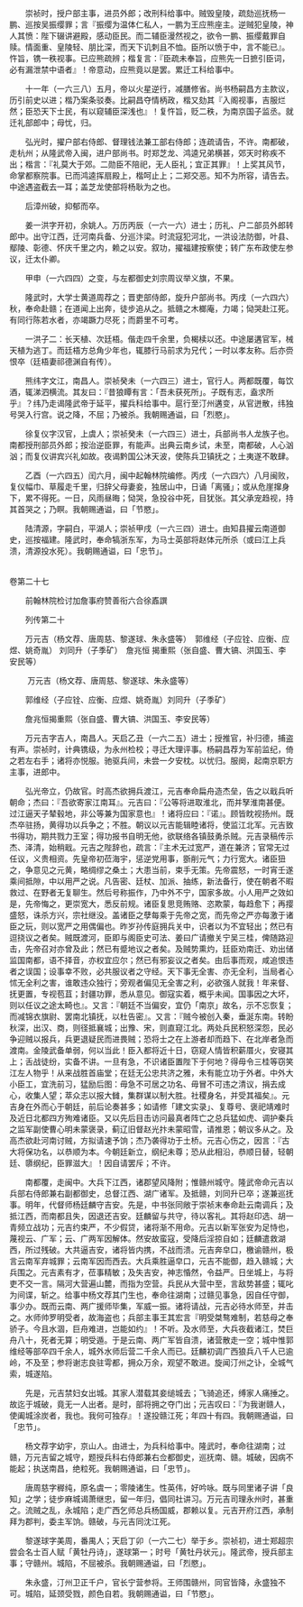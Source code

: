 <!-- { "loadSidebar": true } -->
　　崇祯时，授户部主事，进员外郎；改刑科给事中。贼毁皇陵，疏劾巡抚杨一鹏、巡按吴振缨罪；言『振缨为温体仁私人，一鹏为王应熊座主。逆贼犯皇陵，神人其愤：陛下辍讲避殿，感动臣民。而二辅臣漫然视之，欲令一鹏、振缨戴罪自赎。情面重、皇陵轻、朋比深，而天下讥刺且不恤。臣所以愤于中，言不能已』。忤旨，镌一秩视事。已应熊疏辨；楷复言：『臣疏未奉旨，应熊先一日摭引臣词，必有漏泄禁中语者』！帝意动，应熊竟以是罢。累迁工科给事中。

　　十一年（一六三八）五月，帝以火星逆行，减膳修省。尚书杨嗣昌方主款议，历引前史以进；楷乃案条驳奏。比嗣昌夺情柄政，楷又劾其『入阁视事，吉服烂然；臣恐天下士民，有以窥辅臣深浅也』！复忤旨，贬二秩，为南京国子监丞。就迁礼部郎中；母忧，归。

　　弘光时，擢户部右侍郎、督理钱法兼工部右侍郎；连疏请告，不许。南都破，走杭州；从隆武帝入闽，进户部尚书。时郑芝龙、鸿逵兄弟横甚，郊天时称疾不出；楷言：『礼莫大于郊。二勋臣不陪祀，无人臣礼；宜正其罪』！上奖其风节，命掌都察院事。已而鸿逵挥扇殿上，楷呵止上；二郑交恶。知不为所容，请告去。中途遇盗截去一耳；盖芝龙使部将杨耿为之也。

　　后漳州破，抑郁而卒。

　　姜一洪字开初，余姚人。万历丙辰（一六一六）进士；历礼、户二部员外郎转郎中。出守江西，迁河南兵备、分巡汴梁。时流寇犯河北，一洪设法防御，叶县、鄢陵、彰德、怀庆千里之内，赖之以安。叙功，擢福建按察使；转广东布政使左参议，迁太仆卿。

　　甲申（一六四四）之变，与左都御史刘宗周议举义旗，不果。

　　隆武时，大学士黄道周荐之；晋吏部侍郎，旋升户部尚书。丙戌（一六四六）秋，奉命赴赣；在道闻上出奔，徒步追从之。抵赣之木榔庵，力竭；恸哭赴江死。有同行陈若水者，亦竭蹶力尽死；而爵里不可考。

　　一洪子二：长天植、次廷梧。偕走四千余里，负楬椟以还。中途屡遘官军，械天植为逃丁。而廷梧方总角少年也，辄膝行马前求为兄代；一时以孝友称。后亦赍恨卒（廷梧妻祁德渊自有传）。

　　熊纬字文江，南昌人。崇祯癸未（一六四三）进士，官行人。两都既覆，每饮酒，辄涕泗横流。其友曰：『昔狼瞫有言：「吾未获死所」。子既有志，盍求所乎』？纬乃走谒隆武帝于延平，擢兵科给事中。扈行至汀州遘变，从官迸散，纬独号哭入行宫。说之降，不屈；乃被杀。我朝赐通谥，曰「烈愍」。

　　徐复仪字汉官，上虞人；崇祯癸未（一六四三）进士，兵部尚书人龙族子也。南都授刑部员外郎；按治逆臣罪，有能声。出典云南乡试，未至，南都破，人心汹汹；而复仪讲宾兴礼如故。夜谒黔国公沐天波，使陈兵卫镇抚之；土夷遂不敢肆。

　　乙酉（一六四五）闰六月，闽中起翰林院编修。丙戌（一六四六）八月闽败，复仪幅巾、草履走千里，归辞父母妻妾，独居山中，日诵「离骚」；或从危崖撺身下，累不得死。一日，风雨昼晦；恸哭，急投谷中死，目犹张。其父承宠趋视，持其首哭之；乃瞑。我朝赐通谥，曰「节愍」。

　　陆清源，字嗣白，平湖人；崇祯甲戌（一六三四）进士。由知县擢云南道御史，巡按福建。隆武时，奉命犒浙东军，为马士英部将赵体元所杀（或曰江上兵溃，清源投水死）。我朝赐通谥，曰「忠节」。  
　 

卷第二十七

　　前翰林院检讨加詹事府赞善衔六合徐鼒譔

　　列传第二十

　　万元吉（杨文荐、唐周慈、黎遂球、朱永盛等）　郭维经（子应铨、应衡、应煜、姚奇胤） 刘同升（子季矿）　詹兆恒 揭重熙（张自盛、曹大镐、洪国玉、李安民等）

　　 万元吉（杨文荐、唐周慈、黎遂球、朱永盛等）

　　郭维经（子应铨、应衡、应煜、姚奇胤）刘同升（子季矿）

　　詹兆恒揭重熙（张自盛、曹大镐、洪国玉、李安民等）

　　万元吉字吉人，南昌人。天启乙丑（一六二五）进士；授推官，补归德，捕盗有声。崇祯时，计典镌级，为永州检校；寻迁大理评事。杨嗣昌荐为军前监纪，倚之若左右手；诸将亦悦服。驰驱兵间，未尝一夕安枕。以忧归。服阕，起南京职方主事，进郎中。

　　弘光帝立，仍故官。时高杰欲拥兵渡江，元吉奉命扁舟造杰垒，告之以戢兵听朝命；杰曰：『吾欲寄家江南耳』。元吉曰：『公等将进取淮北，而并孥淮南甚便。过江逼天子辇毂地，非公等兼为国家意也』！诸将应曰：『诺』。顾皆眈视扬州。既杰卒驻扬，黄得功以兵争之；不胜。朝议以元吉能辑睦诸将，使监江北军。元吉致书得功，期共戮力王室；得功报书自明无他，欲联络各镇鼓勇杀贼。元吉录稿传示杰、泽清，始稍戢。元吉之陛辞也，疏言：『主术无过宽严，道在兼济；官常无过任议，义贵相资。先皇帝初莅海宇，惩逆党用事，斵削元气；力行宽大。诸臣狃之，争意见之元黄，略绸缪之桑土；大患当前，束手无策。先帝震怒，一时宵壬遂乘间抵隙，中以用严之说。凡告密、廷杖、加派、抽练，新法备行，使在朝者不暇救过、在野者无复聊生。然后号称振作，乃中外不宁，国家多故。小人用严之效如是，先帝悔之，更崇宽大，悉反前规。诸臣复思竞贿赂、恣欺蒙，每趋愈下；再撄盛怒，诛杀方兴，宗社继没。盖诸臣之孽每乘于先帝之宽，而先帝之严亦每激于诸臣之玩，则以宽严之用偶偏也。昨岁孙传庭拥兵关中，识者以为不宜轻出；然已有逗挠议之者矣。贼既渡河，臣即与阁臣史可法、姜曰广请撤关宁吴三桂，俾随路迎击，先帝召对亦曾及此；然已有蹙地议之者矣。及贼势熏灼，廷臣劝南迁、劝出储监国南都，语不择音，亦权宜应尔；然已有邪妄议之者矣。由后事而观，咸追恨违者之误国；设事幸不败，必共服议者之守经。天下事无全害、亦无全利，当局者心怵无全利之害，谁敢违众独行；旁观者偏见无全害之利，必欲强人就我！年来督、抚更置，专视苞苴；封疆功罪，悉从意见。御寇实着，概乎未闻。国事因之大坏，则以任议之途太畸也』。又言：『朝廷不当偏安，宜仍「南京」故名，示不忘恢复；而减锦衣旗尉、罢南北镇抚，以杜告密』。又言：『贼今被创入秦，垂涎东南。转盼秋深，出汉、商，则径抵襄城；出豫、宋，则直窥江北。两处兵民积怒深怨，民必争迎贼以报兵，兵更退疑民而进畏贼；恐将士之在上游者却而趋下、在北岸者急而渡南。金陵武备单弱，何以当此！臣入都将近十日，窃窥人情皆积薪厝火，安寝其上；舌战徒纷，实备不讲。一旦有急，不识诸臣置陛下于何地？得毋令三桂等窃笑江左人物乎！从来战胜首庙堂；在廷无公忠共济之雅，未有能立功于外者。中外大小臣工，宜洗前习，猛励后图：毋急不可居之功名、毋冒不可违之清议，捐去成心，收集人望；萃众志以报大雠，集群谋以制大胜。社稷身名，并受其福矣』。元吉身在外而心于朝廷，前后论奏甚多；如请修「建文实录」、复尊号、褒祀靖难时及近日北都四方殉难诸臣。又以先后目击访问最真者阵亡之总兵猛如虎、调护秦兵之监军副使曹心明未蒙褒录，蓟辽旧督赵光抃未蒙昭雪，请推恩；朝议多从之。及高杰欲赴河南讨贼，方拟请速予饷；杰乃袭得功于土桥。元吉心伤之，因言：『古大将保功名，以恭顺为本。今朝廷新立，纲纪未尊；恐从此相沿，恭顺日替，轻朝廷、隳纲纪，臣罪滋大』！因自请罢斥；不许。

　　南都覆，走闽中。大兵下江西，诸郡望风降附；惟赣州城守。隆武帝命元吉以兵部右侍郎兼右副都御史，总督江西、湖广诸军。及抵赣，刘同升已卒；遂兼巡抚事。明年，代督师杨廷麟守吉安。先是，中书张同敞于崇祯末奉命赴云南调兵；及抵江西，而南都且失，因退还吉安。廷麟留与共守，待以客礼。其将赵印选、胡一青频立战功；元吉约束严，不少假贷，诸将渐不用命。元吉以新军张安为足恃也，蔑视云、广军；云、广两军因解体。然安故蛮寇，受降后淫掠自如；廷麟遣救湖西，所过残破。大共逼吉安，诸将皆内携，不战而溃。元吉奔皁口，檄谕赣州，极言云南军弃城罪；云南军因而西去。大兵乘胜逼皁口，元吉不能御，趋入赣城；大兵围之。元吉素有才，莅事精敏；及失吉安，神志惛然，令益严。日坐城上，与将吏不交一言。隔河大营遍山麓，而指为空营。兵民从大营中至，言敌势甚盛；辄叱为间谍，斩之。给事中杨文荐其门生也，奉命往湖南；过赣见事急，因自任守御，事少办。既而云南、两广援师毕集，军威一振。诸将请战，元吉必待水师至，并击之。水师帅罗明受者，故海盗也；兵部主事王其宏言『明受桀骜难制，若慈母之奉骄子。今且水涸，巨舟难进，岂能如约』！不听。及水师至，大兵夜截诸江，焚巨舟八十，死者无算；明受遁。于是云南、两广军皆自溃，诸营散走一空；城中惟郭维经等部卒四千余人，城外水师后营二千余人而已。廷麟初调广西狼兵八千人已逾岭，不及至；参将谢志良驻雩都，拥众万余，观望不敢进。旋闻汀州之讣，全城气索，城遂陷。

　　先是，元吉禁妇女出城。其家人潜载其妾缒城去；飞骑追还，缚家人痛捶之。故迄于城破，竟无一人出者。是时，部将拥之夺门出；元吉叹曰：『为我谢赣人，使阖城涂炭者，我也。我何可独存』！遂投赣江死；年四十有四。我朝赐通谥，曰「忠节」。

　　杨文荐字幼宇，京山人。由进士，为兵科给事中。隆武时，奉命往湖南；过赣，万元吉留之城守，题授兵科右侍郎兼右佥都御史，巡抚南、赣。城破，因病不能起；执送南昌，绝粒死。我朝赐通谥，曰「忠节」。

　　唐周慈字稺纯，原名虞一；零陵诸生。性英伟，好吟咏。既与同里诸子讲「良知」之学；徒步麻城谒萧继忠，留一年归，倡同社讲习。万元吉司理永州时，甚重之。流贼之乱，永城陷；走广西乞师总兵杨国威，郡赖以复。元吉开府江西，承制拜为郡判，委主军饷。赣破，与元吉同沈江死。

　　黎遂球字美周，番禺人；天启丁卯（一六二七）举于乡。崇祯初，进士郑超宗尝会名士百人赋「黄牡丹诗」，遂球第一；时号「黄牡丹状元」。隆武帝，授兵部主事；守赣州。城陷，不屈被杀。我朝赐通谥，曰「烈愍」。

　　朱永盛，汀州卫正千户，官长宁营参将。王师围赣州，同官皆降，永盛独不可。城陷，延颈受戮，颜色自若。我朝赐通谥，曰「节愍」。

